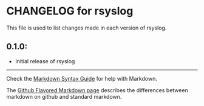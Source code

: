 # CHANGELOG for rsyslog

This file is used to list changes made in each version of rsyslog.

## 0.1.0:

* Initial release of rsyslog

- - -
Check the [Markdown Syntax Guide](http://daringfireball.net/projects/markdown/syntax) for help with Markdown.

The [Github Flavored Markdown page](http://github.github.com/github-flavored-markdown/) describes the differences between markdown on github and standard markdown.
